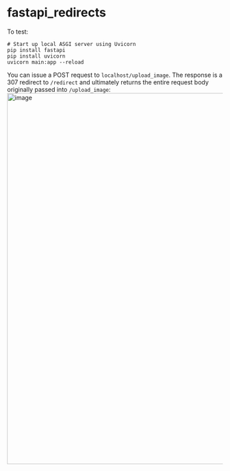 # fastapi_redirects


To test:

```
# Start up local ASGI server using Uvicorn
pip install fastapi
pip install uvicorn
uvicorn main:app --reload
```

You can issue a POST request to `localhost/upload_image`. The response is a 307 redirect to `/redirect` and ultimately returns the entire request body originally passed into `/upload_image`:
<img width="866" alt="image" src="https://github.com/dashashifrina/fastapi_redirects/assets/109158970/60098550-e908-4cbd-995f-5a4ccd7bbd1e">
